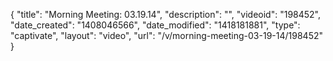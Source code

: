 {
    "title": "Morning Meeting: 03.19.14",
    "description": "",
    "videoid": "198452",
    "date_created": "1408046566",
    "date_modified": "1418181881",
    "type": "captivate",
    "layout": "video",
    "url": "\/v\/morning-meeting-03-19-14\/198452"
}